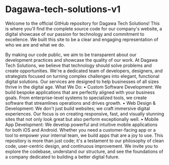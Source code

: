 # Dagawa-tech-solutions-v1
Welcome to the official GitHub repository for Dagawa Tech Solutions! This is where you'll find the complete source code for our company's website, a digital showcase of our passion for technology and commitment to excellence. We built this site to be a clear and engaging representation of who we are and what we do. 

By making our code public, we aim to be transparent about our development practices and showcase the quality of our work.
At Dagawa Tech Solutions, we believe that technology should solve problems and create opportunities. We're a dedicated team of developers, designers, and strategists focused on turning complex challenges into elegant, functional digital solutions. Our services are designed to help businesses of all sizes thrive in the digital age.
What We Do:
•	Custom Software Development: We build bespoke applications that are perfectly aligned with your business goals. From enterprise-level systems to specialized tools, we create software that streamlines operations and drives growth.
•	Web Design & Development: We don't just build websites; we craft immersive digital experiences. Our focus is on creating responsive, fast, and visually stunning sites that not only look great but also perform exceptionally well.
•	Mobile App Development: We develop powerful and intuitive mobile applications for both iOS and Android. Whether you need a customer-facing app or a tool to empower your internal team, we build apps that are a joy to use.
This repository is more than just code; it's a testament to our philosophy of clean code, user-centric design, and continuous improvement. We invite you to explore the codebase, understand our structure, and see the foundations of a company dedicated to building a better digital future.

